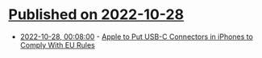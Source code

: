 # [Published on 2022-10-28](index.md)

* [2022-10-28, 00:08:00](https://soylentnews.org/article.pl?sid=22/10/27/1151251&from=rss) - [Apple to Put USB-C Connectors in iPhones to Comply With EU Rules](https://soylentnews.org/article.pl?sid=22/10/27/1151251&from=rss)
